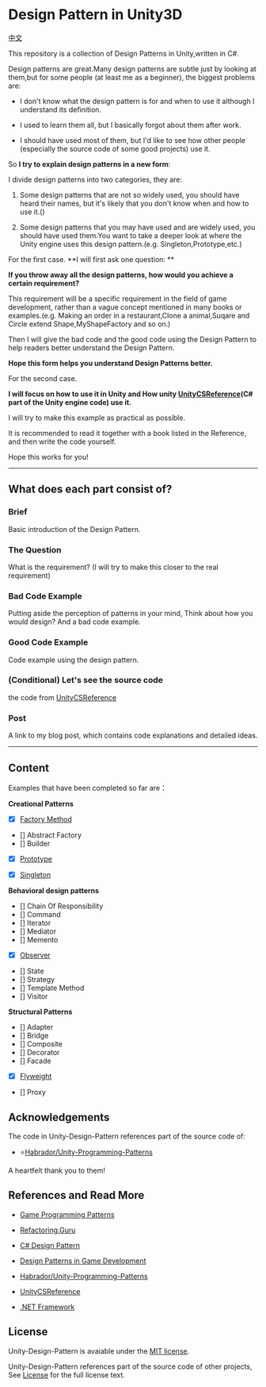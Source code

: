 # Design Pattern in Unity3D

[中文](README.md)

This repository is a collection of Design Patterns in Unity,written in C#.

Design patterns are great.Many design patterns are subtle just by looking at them,but for some people (at least me as a beginner), the biggest problems are:


- I don't know what the design pattern is for and when to use it although I understand its definition.

- I used to learn them all, but I basically forgot about them after work.

- I should have used most of them, but I'd like to see how other people (especially the source code of some good projects) use it.

So **I try to explain design patterns in a new form**:

I divide design patterns into two categories, they are:

1. Some design patterns that are not so widely used, you should have heard their names, but it's likely that you don't know when and how to use it.()

2. Some design patterns that you may have used and are widely used, you should have used them.You want to take a deeper look at where the Unity engine uses this design pattern.(e.g. Singleton,Prototype,etc.)


For the first case.
**I will first ask one question: **

**If you throw away all the design patterns, how would you achieve a certain requirement?**


This requirement will be a specific requirement in the field of game development, rather than a vague concept mentioned in many books or examples.(e.g. Making an order in a restaurant,Clone a animal,Suqare and Circle extend Shape,MyShapeFactory and so on.)

Then I will give the bad code and the good code using the Design Pattern to help readers better understand the Design Pattern.

**Hope this form helps you understand Design Patterns better.**

For the second case.

**I will focus on how to use it in Unity and How unity [UnityCSReference](https://github.com/Unity-Technologies/UnityCsReference)(C# part of the Unity engine code) use it.**


I will try to make this example as practical as possible.

It is recommended to read it together with a book listed in the Reference, and then write the code yourself.

Hope this works for you!

---

## What does each part consist of?

### Brief

Basic introduction of the Design Pattern.

### The Question

What is the requirement? (I will try to make this closer to the real requirement)

### Bad Code Example

Putting aside the perception of patterns in your mind, Think about how you would design?
And a bad code example.

### Good Code Example

Code example using the design pattern.

### (Conditional) Let's see the source code

the code from [UnityCSReference](https://github.com/Unity-Technologies/UnityCsReference)

### Post

A link to my blog post, which contains code explanations and detailed ideas.

---
## Content

Examples that have been completed so far are：


**Creational Patterns**
- [x] [Factory Method](./Assets/FactoryMethod/README.md)
- [] Abstract Factory
- [] Builder
- [x] [Prototype](./Assets/Prototype/README.md)
- [x] [Singleton](./Assets/Singleton/README.md)


**Behavioral design patterns**
- [] Chain Of Responsibility
- [] Command
- [] Iterator
- [] Mediator
- [] Memento
- [x] [Observer](./Assets/Observer/README.md)
- [] State
- [] Strategy
- [] Template Method
- [] Visitor

**Structural Patterns**
- [] Adapter
- [] Bridge
- [] Composite
- [] Decorator
- [] Facade
- [x] [Flyweight](./Assets/Flyweight/README.md)
- [] Proxy

## Acknowledgements

The code in Unity-Design-Pattern references part of the source code of:
- ⭐[Habrador/Unity-Programming-Patterns](https://github.com/Habrador/Unity-Programming-Patterns)

A heartfelt thank you to them!

## References and Read More

- [Game Programming Patterns](http://gameprogrammingpatterns.com/)

- [Refactoring.Guru](https://refactoringguru.cn/)

- [C# Design Pattern](https://book.douban.com/subject/30131470/)

- [Design Patterns in Game Development](https://book.douban.com/subject/26952185/)

- [Habrador/Unity-Programming-Patterns](https://github.com/Habrador/Unity-Programming-Patterns)

- [UnityCSReference](https://github.com/Unity-Technologies/UnityCsReference)

- [.NET Framework](https://referencesource.microsoft.com/)
## License

Unity-Design-Pattern is avaiable under the [MIT license](https://opensource.org/licenses/MIT).

Unity-Design-Pattern references part of the source code of other projects, See [License](./LICENSE) for the full license text.